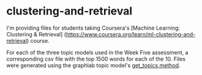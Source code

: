 # clustering-and-retrieval

I'm providing files for students taking Coursera's [Machine Learning: Clustering & Retrieval] (https://www.coursera.org/learn/ml-clustering-and-retrieval)
course. 

For each of the three topic models used in the Week Five assessment, a corresponding csv file with the top 1500 words for each of the 10. Files 
were generated using the graphlab topic model's [get_topics method](https://turi.com/products/create/docs/generated/graphlab.topic_model.TopicModel.get_topics.html).

